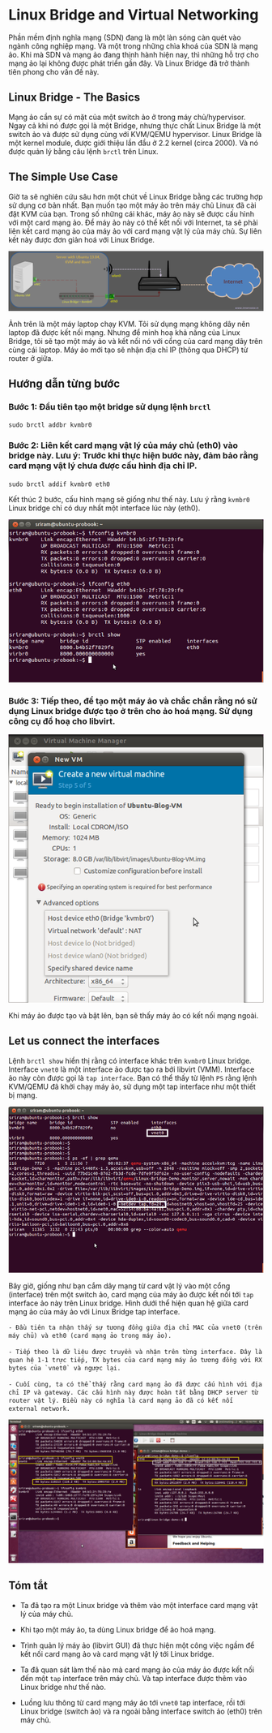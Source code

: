 # Linux Bridge and Virtual Networking

Phần mềm định nghĩa mạng (SDN) đang là một làn sóng càn quét vào ngành công nghiệp mạng. Và một trong những chìa khoá của SDN là mạng ảo. Khi mà SDN và mạng ảo đang thịnh hành hiện nay, thì những hỗ trợ cho mạng ảo lại không được phát triển gần đây. Và Linux Bridge đã trở thành tiên phong cho vấn đề này.

## Linux Bridge - The Basics

Mạng ảo cần sự có mặt của một switch ảo ở trong máy chủ/hypervisor. Ngay cả khi nó được gọi là một Bridge, nhưng thực chất Linux Bridge là một switch ảo và được sử dụng cùng với KVM/QEMU hypervisor. Linux Bridge là một kernel module, được giới thiệu lần đầu ở 2.2 kernel (circa 2000). Và nó được quản lý bằng câu lệnh `brctl` trên Linux.

## The Simple Use Case

Giờ ta sẽ nghiên cứu sâu hơn một chút về Linux Bridge bằng các trường hợp sử dụng cơ bản nhất. Bạn muốn tạo một máy ảo trên máy chủ Linux đã cài đặt KVM của bạn. Trong số những cái khác, máy ảo này sẽ được cấu hình với một card mạng ảo. Để máy ảo này có thể kết nối với Internet, ta sẽ phải liên kết card mạng ảo của máy ảo với card mạng vật lý của máy chủ. Sự liên kết này được đơn giản hoá với Linux Bridge. 

<img src="img/01.jpg">

Ảnh trên là một máy laptop chạy KVM. Tôi sử dụng mạng không dây nên laptop đã được kết nối mạng. Nhưng để minh hoạ khả năng của Linux Bridge, tôi sẽ tạo một máy ảo và kết nối nó với cổng của card mạng dây trên cùng cái laptop. Máy ảo mới tạo sẽ nhận địa chỉ IP (thông qua DHCP) từ router ở giữa.

## Hướng dẫn từng bước

### Bước 1: Đầu tiên tạo một bridge sử dụng lệnh `brctl` 

`sudo brctl addbr kvmbr0`

### Bước 2: Liên kết card mạng vật lý của máy chủ (eth0) vào bridge này. Lưu ý: Trước khi thực hiện bước này, đảm bảo rằng card mạng vật lý chưa được cấu hình địa chỉ IP.

`sudo brctl addif kvmbr0 eth0`

Kết thúc 2 bước, cấu hình mạng sẽ giống như thế này. Lưu ý rằng `kvmbr0` Linux bridge chỉ có duy nhất một interface lúc này (eth0).

<img src="img/02.jpg">

### Bước 3: Tiếp theo, để tạo một máy ảo và chắc chắn rằng nó sử dụng Linux bridge được tạo ở trên cho ảo hoá mạng. Sử dụng công cụ đồ hoạ cho libvirt.

<img src="img/03.jpg">

Khi máy ảo được tạo và bật lên, bạn sẽ thấy máy ảo có kết nối mạng ngoài.

## Let us connect the interfaces

Lệnh `brctl show` hiển thị rằng có interface khác trên `kvmbr0` Linux bridge. Interface `vnet0` là một interface ảo được tạo ra bới libvirt (VMM). Interface ảo này còn được gọi là `tap interface`. Bạn có thể thấy từ lệnh `PS` rằng lệnh KVM/QEMU đã khởi chạy máy ảo, sử dụng một tap interface như một thiết bị mạng.

<img src="img/04.jpg">

Bây giờ, giống như bạn cắm dây mạng từ card vật lý vào một cổng (interface) trên một switch ảo, card mạng của máy ảo được kết nối tới `tap` interface ảo này trên Linux bridge. Hình dưới thể hiện quan hệ giữa card mạng ảo của máy ảo với Linux Bridge tap interface.

	- Đầu tiên ta nhận thấy sự tương đồng giữa địa chỉ MAC của vnet0 (trên máy chủ) và eth0 (card mạng ảo trong máy ảo).
	
	- Tiếp theo là dữ liệu được truyền và nhận trên từng interface. Đây là quan hệ 1-1 trực tiếp, TX bytes của card mạng máy ảo tương đồng với RX bytes của `vnet0` và ngược lại.
	
	- Cuối cùng, ta có thể thấy rằng card mạng ảo đã được cấu hình với địa chỉ IP và gateway. Các cấu hình này được hoàn tất bằng DHCP server từ router vật lý. Điều này có nghĩa là card mạng ảo đã có kết nối external network.
	
<img src="img/05.jpg">
	
## Tóm tắt

- Ta đã tạo ra một Linux bridge và thêm vào một interface card mạng vật lý của máy chủ.

- Khi tạo một máy ảo, ta dùng Linux bridge để ảo hoá mạng.

- Trình quản lý máy ảo (libvirt GUI) đã thực hiện một công việc ngầm để kết nối card mạng ảo và card mạng vật lý tới Linux bridge.

- Ta đã quan sát làm thế nào mà card mạng ảo của máy ảo được kết nối đến một `tap` interface trên máy chủ. Và tap interface được thêm vào Linux bridge như thế nào.

- Luồng lưu thông từ card mạng máy ảo tới `vnet0` tap interface, rồi tới Linux bridge (switch ảo) và ra ngoài bằng interface switch ảo (eth0) trên máy chủ.